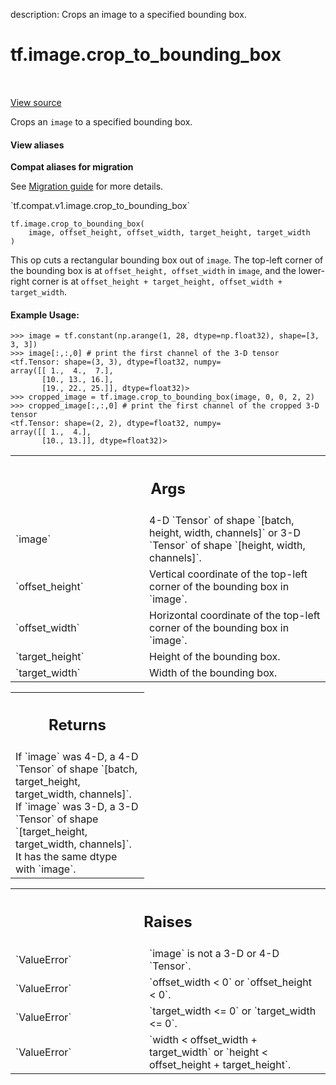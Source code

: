 description: Crops an image to a specified bounding box.

<div itemscope itemtype="http://developers.google.com/ReferenceObject">
<meta itemprop="name" content="tf.image.crop_to_bounding_box" />
<meta itemprop="path" content="Stable" />
</div>

# tf.image.crop_to_bounding_box

<!-- Insert buttons and diff -->

<table class="tfo-notebook-buttons tfo-api nocontent" align="left">

</table>

<a target="_blank" href="/code/stable/tensorflow/python/ops/image_ops_impl.py">View source</a>



Crops an `image` to a specified bounding box.

<section class="expandable">
  <h4 class="showalways">View aliases</h4>
  <p>
<b>Compat aliases for migration</b>
<p>See
<a href="https://www.tensorflow.org/guide/migrate">Migration guide</a> for
more details.</p>
<p>`tf.compat.v1.image.crop_to_bounding_box`</p>
</p>
</section>

<pre class="devsite-click-to-copy prettyprint lang-py tfo-signature-link">
<code>tf.image.crop_to_bounding_box(
    image, offset_height, offset_width, target_height, target_width
)
</code></pre>



<!-- Placeholder for "Used in" -->

This op cuts a rectangular bounding box out of `image`. The top-left corner
of the bounding box is at `offset_height, offset_width` in `image`, and the
lower-right corner is at
`offset_height + target_height, offset_width + target_width`.

#### Example Usage:



```
>>> image = tf.constant(np.arange(1, 28, dtype=np.float32), shape=[3, 3, 3])
>>> image[:,:,0] # print the first channel of the 3-D tensor
<tf.Tensor: shape=(3, 3), dtype=float32, numpy=
array([[ 1.,  4.,  7.],
       [10., 13., 16.],
       [19., 22., 25.]], dtype=float32)>
>>> cropped_image = tf.image.crop_to_bounding_box(image, 0, 0, 2, 2)
>>> cropped_image[:,:,0] # print the first channel of the cropped 3-D tensor
<tf.Tensor: shape=(2, 2), dtype=float32, numpy=
array([[ 1.,  4.],
       [10., 13.]], dtype=float32)>
```

<!-- Tabular view -->
 <table class="responsive fixed orange">
<colgroup><col width="214px"><col></colgroup>
<tr><th colspan="2"><h2 class="add-link">Args</h2></th></tr>

<tr>
<td>
`image`
</td>
<td>
4-D `Tensor` of shape `[batch, height, width, channels]` or 3-D
`Tensor` of shape `[height, width, channels]`.
</td>
</tr><tr>
<td>
`offset_height`
</td>
<td>
Vertical coordinate of the top-left corner of the bounding
box in `image`.
</td>
</tr><tr>
<td>
`offset_width`
</td>
<td>
Horizontal coordinate of the top-left corner of the bounding
box in `image`.
</td>
</tr><tr>
<td>
`target_height`
</td>
<td>
Height of the bounding box.
</td>
</tr><tr>
<td>
`target_width`
</td>
<td>
Width of the bounding box.
</td>
</tr>
</table>



<!-- Tabular view -->
 <table class="responsive fixed orange">
<colgroup><col width="214px"><col></colgroup>
<tr><th colspan="2"><h2 class="add-link">Returns</h2></th></tr>
<tr class="alt">
<td colspan="2">
If `image` was 4-D, a 4-D `Tensor` of shape
`[batch, target_height, target_width, channels]`.
If `image` was 3-D, a 3-D `Tensor` of shape
`[target_height, target_width, channels]`.
It has the same dtype with `image`.
</td>
</tr>

</table>



<!-- Tabular view -->
 <table class="responsive fixed orange">
<colgroup><col width="214px"><col></colgroup>
<tr><th colspan="2"><h2 class="add-link">Raises</h2></th></tr>

<tr>
<td>
`ValueError`
</td>
<td>
`image` is not a 3-D or 4-D `Tensor`.
</td>
</tr><tr>
<td>
`ValueError`
</td>
<td>
`offset_width < 0` or `offset_height < 0`.
</td>
</tr><tr>
<td>
`ValueError`
</td>
<td>
`target_width <= 0` or `target_width <= 0`.
</td>
</tr><tr>
<td>
`ValueError`
</td>
<td>
`width < offset_width + target_width` or
`height < offset_height + target_height`.
</td>
</tr>
</table>

